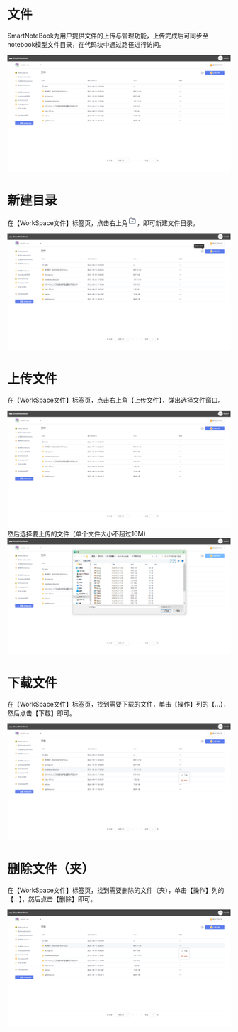 # 文件

SmartNoteBook为用户提供文件的上传与管理功能，上传完成后可同步至notebook模型文件目录，在代码块中通过路径进行访问。

![](/assets/file.png)

# 新建目录

在【WorkSpace文件】标签页，点击右上角<img src="/assets/ico.png" style="width:20px">，即可新建文件目录。

![](/assets/folder.png)

# 上传文件

在【WorkSpace文件】标签页，点击右上角【上传文件】，弹出选择文件窗口。

![](/assets/upfile.png)然后选择要上传的文件（单个文件大小不超过10M\)![](/assets/upfiles.png)

# 下载文件

在【WorkSpace文件】标签页，找到需要下载的文件，单击【操作】列的【...】，然后点击【下载】即可。

![](/assets/dw.png)

# 删除文件（夹）

在【WorkSpace文件】标签页，找到需要删除的文件（夹），单击【操作】列的【...】，然后点击【删除】即可。

![](/assets/del.png)







